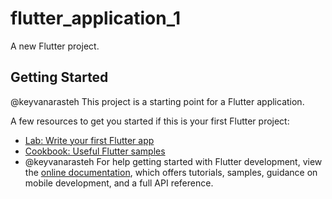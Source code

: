 # flutter_application_1

A new Flutter project.

## Getting Started
@keyvanarasteh
This project is a starting point for a Flutter application.

A few resources to get you started if this is your first Flutter project:

- [Lab: Write your first Flutter app](https://docs.flutter.dev/get-started/codelab)
- [Cookbook: Useful Flutter samples](https://docs.flutter.dev/cookbook)
- @keyvanarasteh
For help getting started with Flutter development, view the
[online documentation](https://docs.flutter.dev/), which offers tutorials,
samples, guidance on mobile development, and a full API reference.
